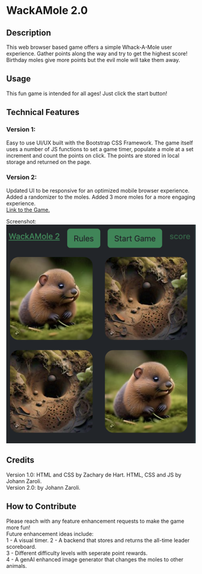 # WackAMole 2.0
## Description
This web browser based game offers a simple Whack-A-Mole user experience. Gather points along the way and try to get the highest score! Birthday moles give more points but the evil mole will take them away.
## Usage
This fun game is intended for all ages! Just click the start button!
## Technical Features
### Version 1:
Easy to use UI/UX built with the Bootstrap CSS Framework. The game itself uses a number of JS functions to set a game timer, populate a mole at a set increment and count the points on click. The points are stored in local storage and returned on the page. 
### Version 2:
Updated UI to be responsive for an optimized mobile browser experience. Added a randomizer to the moles. Added 3 more moles for a more engaging experience.  
[Link to the Game.](https://jzaroli.github.io/wackamole-2.0/)  

Screenshot:  
![Alt text](assets/images/readme.jpg)
## Credits
Version 1.0: HTML and CSS by Zachary de Hart. HTML, CSS and JS by Johann Zaroli.  
Version 2.0: by Johann Zaroli.
## How to Contribute
Please reach with any feature enhancement requests to make the game more fun!  
Future enhancement ideas include:  
1 - A visual timer.
2 - A backend that stores and returns the all-time leader scoreboard.  
3 - Different difficulty levels with seperate point rewards.  
4 - A genAI enhanced image generator that changes the moles to other animals.